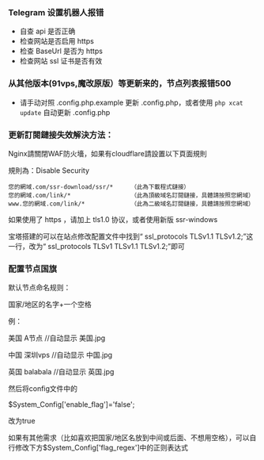 ### Telegram 设置机器人报错
* 自查 api 是否正确
* 检查网站是否启用 https
* 检查 BaseUrl 是否为 https
* 检查网站 ssl 证书是否有效

### 从其他版本(91vps,魔改原版）等更新来的，节点列表报错500
* 请手动对照 .config.php.example 更新 .config.php，或者使用 `php xcat update` 自动更新 .config.php

### 更新訂閱鏈接失效解決方法：

Nginx請關閉WAF防火墻，如果有cloudflare請設置以下頁面規則

規則為：Disable Security
```
您的網域.com/ssr-download/ssr/*     （此為下載程式鏈接）
您的網域.com/link/*                 （此為頂級域名訂閱鏈接，具體請按照您網域）
www.您的網域.com/link/*             （此為二級域名訂閱鏈接，具體請按照您網域）
```
如果使用了 https ，请加上 tls1.0 协议，或者使用新版 ssr-windows

宝塔搭建的可以在站点修改配置文件中找到“ ssl_protocols TLSv1.1 TLSv1.2;”这一行，改为“ ssl_protocols TLSv1 TLSv1.1 TLSv1.2;”即可

### 配置节点国旗

默认节点命名规则：

国家/地区的名字+一个空格

例：

美国 A节点 //自动显示 美国.jpg

中国 深圳vps //自动显示 中国.jpg

英国 balabala //自动显示 英国.jpg

然后将config文件中的

$System_Config['enable_flag']='false';

改为true

如果有其他需求（比如喜欢把国家/地区名放到中间或后面、不想用空格），可以自行修改下方$System_Config['flag_regex']中的正则表达式
